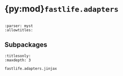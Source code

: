 # {py:mod}`fastlife.adapters`

```{py:module} fastlife.adapters
```

```{autodoc2-docstring} fastlife.adapters
:parser: myst
:allowtitles:
```

## Subpackages

```{toctree}
:titlesonly:
:maxdepth: 3

fastlife.adapters.jinjax
```
